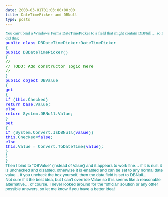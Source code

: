 ```yaml
---
date: 2003-03-01T01:03:00+00:00
title: DateTimePicker and DBNull
type: posts
---
```

<p class="MsoNormal" style="MARGIN: 0in 0in 0pt">
  <span style="FONT-SIZE: 10pt; FONT-FAMILY: Arial"> <font face="Trebuchet MS"> <font color="teal">You can’t bind a Windows Forms DateTimePicker to a field that might contain DBNull… so I did this;<o:p></o:p>  </span>


<p class="MsoNormal" style="MARGIN: 0in 0in 0pt">
  <span style="FONT-SIZE: 10pt; FONT-FAMILY: Arial"><o:p> </o:p></span>


<p class="MsoNormal" style="MARGIN: 0in 0in 0pt; mso-layout-grid-align: none">
  <span style="FONT-SIZE: 10pt; FONT-FAMILY: 'Courier New'"><span style="mso-tab-count: 1">      </span><span style="COLOR: blue">public</span> <span style="COLOR: blue">class</span> DBDateTimePicker:DateTimePicker<o:p></o:p></span>


<p class="MsoNormal" style="MARGIN: 0in 0in 0pt; mso-layout-grid-align: none">
  <span style="FONT-SIZE: 10pt; FONT-FAMILY: 'Courier New'"><span style="mso-tab-count: 1">      </span>{<o:p></o:p></span>


<p class="MsoNormal" style="MARGIN: 0in 0in 0pt; mso-layout-grid-align: none">
  <span style="FONT-SIZE: 10pt; FONT-FAMILY: 'Courier New'"><o:p> </o:p></span>


<p class="MsoNormal" style="MARGIN: 0in 0in 0pt; mso-layout-grid-align: none">
  <span style="FONT-SIZE: 10pt; FONT-FAMILY: 'Courier New'"><span style="mso-tab-count: 2">            </span><span style="COLOR: blue">public</span> DBDateTimePicker()<o:p></o:p></span>


<p class="MsoNormal" style="MARGIN: 0in 0in 0pt; mso-layout-grid-align: none">
  <span style="FONT-SIZE: 10pt; FONT-FAMILY: 'Courier New'"><span style="mso-tab-count: 2">            </span>{<o:p></o:p></span>


<p class="MsoNormal" style="MARGIN: 0in 0in 0pt; mso-layout-grid-align: none">
  <span style="FONT-SIZE: 10pt; FONT-FAMILY: 'Courier New'"><span style="mso-tab-count: 3">                  </span><span style="COLOR: green">//<o:p></o:p></span></span>


<p class="MsoNormal" style="MARGIN: 0in 0in 0pt; mso-layout-grid-align: none">
  <span style="FONT-SIZE: 10pt; FONT-FAMILY: 'Courier New'"><span style="mso-tab-count: 3">                  </span><span style="COLOR: green">// TODO: Add constructor logic here<o:p></o:p></span></span>


<p class="MsoNormal" style="MARGIN: 0in 0in 0pt; mso-layout-grid-align: none">
  <span style="FONT-SIZE: 10pt; FONT-FAMILY: 'Courier New'"><span style="mso-tab-count: 3">                  </span><span style="COLOR: green">//<o:p></o:p></span></span>


<p class="MsoNormal" style="MARGIN: 0in 0in 0pt; mso-layout-grid-align: none">
  <span style="FONT-SIZE: 10pt; FONT-FAMILY: 'Courier New'"><span style="mso-tab-count: 2">            </span>}<o:p></o:p></span>


<p class="MsoNormal" style="MARGIN: 0in 0in 0pt; mso-layout-grid-align: none">
  <span style="FONT-SIZE: 10pt; FONT-FAMILY: 'Courier New'"><o:p> </o:p></span>


<p class="MsoNormal" style="MARGIN: 0in 0in 0pt; mso-layout-grid-align: none">
  <span style="FONT-SIZE: 10pt; FONT-FAMILY: 'Courier New'"><span style="mso-spacerun: yes">        </span><span style="COLOR: blue">public</span> <span style="COLOR: blue">object</span> DBValue<o:p></o:p></span>


<p class="MsoNormal" style="MARGIN: 0in 0in 0pt; mso-layout-grid-align: none">
  <span style="FONT-SIZE: 10pt; FONT-FAMILY: 'Courier New'"><span style="mso-spacerun: yes">        </span>{<o:p></o:p></span>


<p class="MsoNormal" style="MARGIN: 0in 0in 0pt; mso-layout-grid-align: none">
  <span style="FONT-SIZE: 10pt; FONT-FAMILY: 'Courier New'"><span style="mso-spacerun: yes">            </span><span style="COLOR: blue">get<o:p></o:p></span></span>


<p class="MsoNormal" style="MARGIN: 0in 0in 0pt; mso-layout-grid-align: none">
  <span style="FONT-SIZE: 10pt; FONT-FAMILY: 'Courier New'"><span style="mso-spacerun: yes">            </span>{<o:p></o:p></span>


<p class="MsoNormal" style="MARGIN: 0in 0in 0pt; mso-layout-grid-align: none">
  <span style="FONT-SIZE: 10pt; FONT-FAMILY: 'Courier New'"><span style="mso-spacerun: yes">                </span><span style="COLOR: blue">if</span> (<span style="COLOR: blue">this</span>.Checked)<o:p></o:p></span>


<p class="MsoNormal" style="MARGIN: 0in 0in 0pt; mso-layout-grid-align: none">
  <span style="FONT-SIZE: 10pt; FONT-FAMILY: 'Courier New'"><span style="mso-spacerun: yes">                    </span><span style="COLOR: blue">return</span> <span style="COLOR: blue">base</span>.Value;<o:p></o:p></span>


<p class="MsoNormal" style="MARGIN: 0in 0in 0pt; mso-layout-grid-align: none">
  <span style="FONT-SIZE: 10pt; FONT-FAMILY: 'Courier New'"><span style="mso-spacerun: yes">                </span><span style="COLOR: blue">else<o:p></o:p></span></span>


<p class="MsoNormal" style="MARGIN: 0in 0in 0pt; mso-layout-grid-align: none">
  <span style="FONT-SIZE: 10pt; FONT-FAMILY: 'Courier New'"><span style="mso-spacerun: yes">                    </span><span style="COLOR: blue">return</span> System.DBNull.Value;<o:p></o:p></span>


<p class="MsoNormal" style="MARGIN: 0in 0in 0pt; mso-layout-grid-align: none">
  <span style="FONT-SIZE: 10pt; FONT-FAMILY: 'Courier New'"><span style="mso-spacerun: yes">            </span>}<o:p></o:p></span>


<p class="MsoNormal" style="MARGIN: 0in 0in 0pt; mso-layout-grid-align: none">
  <span style="FONT-SIZE: 10pt; FONT-FAMILY: 'Courier New'"><span style="mso-spacerun: yes">            </span><span style="COLOR: blue">set<o:p></o:p></span></span>


<p class="MsoNormal" style="MARGIN: 0in 0in 0pt; mso-layout-grid-align: none">
  <span style="FONT-SIZE: 10pt; FONT-FAMILY: 'Courier New'"><span style="mso-spacerun: yes">            </span>{<o:p></o:p></span>


<p class="MsoNormal" style="MARGIN: 0in 0in 0pt; mso-layout-grid-align: none">
  <span style="FONT-SIZE: 10pt; FONT-FAMILY: 'Courier New'"><span style="mso-spacerun: yes">                </span><span style="COLOR: blue">if</span> (System.Convert.IsDBNull(<span style="COLOR: blue">value</span>))<o:p></o:p></span>


<p class="MsoNormal" style="MARGIN: 0in 0in 0pt; mso-layout-grid-align: none">
  <span style="FONT-SIZE: 10pt; FONT-FAMILY: 'Courier New'"><span style="mso-spacerun: yes">    </span><span style="mso-spacerun: yes">                </span><span style="COLOR: blue">this</span>.Checked=<span style="COLOR: blue">false</span>;<o:p></o:p></span>


<p class="MsoNormal" style="MARGIN: 0in 0in 0pt; mso-layout-grid-align: none">
  <span style="FONT-SIZE: 10pt; FONT-FAMILY: 'Courier New'"><span style="mso-spacerun: yes">                </span><span style="COLOR: blue">else<o:p></o:p></span></span>


<p class="MsoNormal" style="MARGIN: 0in 0in 0pt; mso-layout-grid-align: none">
  <span style="FONT-SIZE: 10pt; FONT-FAMILY: 'Courier New'"><span style="mso-spacerun: yes">                    </span><span style="COLOR: blue">this</span>.Value = Convert.ToDateTime(<span style="COLOR: blue">value</span>);<o:p></o:p></span>


<p class="MsoNormal" style="MARGIN: 0in 0in 0pt; mso-layout-grid-align: none">
  <span style="FONT-SIZE: 10pt; FONT-FAMILY: 'Courier New'"><span style="mso-spacerun: yes">            </span>}<o:p></o:p></span>


<p class="MsoNormal" style="MARGIN: 0in 0in 0pt; mso-layout-grid-align: none">
  <span style="FONT-SIZE: 10pt; FONT-FAMILY: 'Courier New'"><span style="mso-spacerun: yes">        </span>}<o:p></o:p></span>


<p class="MsoNormal" style="MARGIN: 0in 0in 0pt; mso-layout-grid-align: none">
  <span style="FONT-SIZE: 10pt; FONT-FAMILY: 'Courier New'"><span style="mso-tab-count: 1">      </span>}<o:p></o:p></span>


<p class="MsoNormal" style="MARGIN: 0in 0in 0pt">
  <span style="FONT-SIZE: 10pt; FONT-FAMILY: Arial"><o:p> </o:p></span>


<p class="MsoNormal" style="MARGIN: 0in 0in 0pt">
  <span style="FONT-SIZE: 10pt; FONT-FAMILY: Arial">Then I bind to “DBValue”  (instead of Value) and it appears to work fine… if it is null, it is unchecked and disabled, otherwise it is enabled and can be set to any normal date value... if you uncheck the box yourself, then the data field is set to DBNull...</span>


<p class="MsoNormal" style="MARGIN: 0in 0in 0pt">
  <span style="FONT-SIZE: 10pt; FONT-FAMILY: Arial"><o:p> </o:p></span>


<p class="MsoNormal" style="MARGIN: 0in 0in 0pt">
  <span style="FONT-SIZE: 10pt; FONT-FAMILY: Arial">Not sure if it the best idea, but I can’t override Value so this seems like a reasonable alternative… of course, I never looked around for the "official" solution or any other possible answers, so let me know if you have a better idea!</span>
